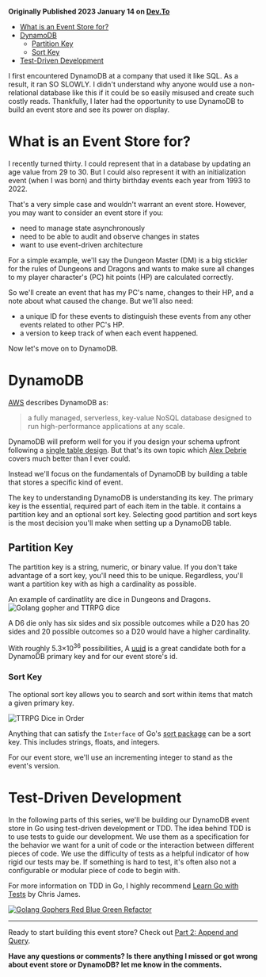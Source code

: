 **Originally Published 2023 January 14 on [Dev.To](https://dev.to/cpustejovsky/build-an-event-store-with-dynamodb-and-go-2j7a)** 

* [What is an Event Store for?](#EventStore)
* [DynamoDB](#DynamoDB)
  * [Partition Key](#Partition)
  * [Sort Key](#Sort)
* [Test-Driven Development](#TDD)

I first encountered DynamoDB at a company that used it like SQL. As a result, it ran SO SLOWLY. I didn't understand why anyone would use a non-relational database like this if it could be so easily misused and create such costly reads. Thankfully, I later had the opportunity to use DynamoDB to build an event store and see its power on display.

# What is an Event Store for?<a name="EventStore"></a>

I recently turned thirty. I could represent that in a database by updating an age  value from 29 to 30. But I could also represent it with an initialization event (when I was born) and thirty birthday events each year from 1993 to 2022.

That's a very simple case and wouldn't warrant an event store. However, you may want to consider an event store if you:

* need to manage state asynchronously
* need to be able to audit and observe changes in states
* want to use event-driven architecture

For a simple example, we'll say the Dungeon Master (DM) is a big stickler for the rules of Dungeons and Dragons and wants to make sure all changes to my player character's (PC) hit points (HP) are calculated correctly.

So we'll create an event that has my PC's name, changes to their HP, and a note about what caused the change. But we'll also need:
* a unique ID for these events to distinguish these events from any other events related to other PC's HP.
* a version to keep track of when each event happened.

Now let's move on to DynamoDB.

# DynamoDB <a name="DynamoDB"></a>
[AWS](https://aws.amazon.com/dynamodb/) describes DynamoDB as:
> a fully managed, serverless, key-value NoSQL database designed to run high-performance applications at any scale.

DynamoDB will preform well for you if you design your schema upfront following a [single table design](https://www.alexdebrie.com/posts/dynamodb-single-table/#what-is-single-table-design). But that's its own topic which [Alex Debrie](https://www.alexdebrie.com/) covers much better than I ever could.

Instead we'll focus on the fundamentals of DynamoDB by building a table that stores a specific kind of event.

The key to understanding DynamoDB is understanding its key. The primary key is the essential, required part of each item in the table. it contains a partition key and an optional sort key. Selecting good partition and sort keys is the most decision you'll make when setting up a DynamoDB table.

## Partition Key<a name="Partition"></a>

The partition key is a string, numeric, or binary value. If you don't take advantage of a sort key, you'll need this to be unique. Regardless, you'll want a partition key with as high a cardinality as possible.

An example of cardinatlity are dice in Dungeons and Dragons. 
![Golang gopher and TTRPG dice](https://dev-to-uploads.s3.amazonaws.com/uploads/articles/ubb0qexizxoh3mlis3g5.png)

A D6 die only has six sides and six possible outcomes while a D20 has 20 sides and 20 possible outcomes so a D20 would have a higher cardinality. 

With roughly 5.3×10<sup>36</sup> possibilities, A [uuid](https://en.wikipedia.org/wiki/Universally_unique_identifier)  is a great candidate both for a DynamoDB primary key and for our event store's id.

### Sort Key<a name="Sort"></a>
The optional sort key allows you to search and sort within items that match a given primary key. 

![TTRPG Dice in Order](https://dev-to-uploads.s3.amazonaws.com/uploads/articles/fp3caiuh5qlrf8pv0ogq.jpg)

Anything that can satisfy the `Interface` of Go's [sort package](https://pkg.go.dev/sort#Interface) can be a sort key. This includes strings, floats, and integers. 

For our event store, we'll use an incrementing integer to stand as the event's version.

# Test-Driven Development<a name="TDD"></a>

In the following parts of this series, we'll be building our DynamoDB event store in Go using test-driven development or TDD. The idea behind TDD is to use tests to guide our development. We use them as a specification for the behavior we want for a unit of code or the interaction between different pieces of code. We use the difficulty of tests as a helpful indicator of how rigid our tests may be. If something is hard to test, it's often also not a configurable or modular piece of code to begin with.

For more information on TDD in Go, I highly recommend [Learn Go with Tests](https://quii.gitbook.io/learn-go-with-tests/) by Chris James.

[![Golang Gophers Red Blue Green Refactor](https://dev-to-uploads.s3.amazonaws.com/uploads/articles/anl7r8xftww5tl294grk.png)](https://quii.gitbook.io/learn-go-with-tests/)

----

Ready to start building this event store? Check out [Part 2: Append and Query](https://dev.to/cpustejovsky/building-a-dynamodb-event-store-in-go-part-2-append-and-query-3a9c).

**Have any questions or comments? Is there anything I missed or got wrong about event store or DynamoDB? let me know in the comments.**

